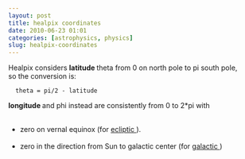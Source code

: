 ```yaml
---
layout: post
title: healpix coordinates
date: 2010-06-23 01:01
categories: [astrophysics, physics]
slug: healpix-coordinates
---
```


<p>
 Healpix considers
 <strong>
  latitude
 </strong>
 theta from 0 on north pole to pi south pole,
 <br/>
 so the conversion is:
 <br/>
 <code>
  theta = pi/2 - latitude
 </code>
 <br/>
 <strong>
  longitude
 </strong>
 and phi instead are consistently from 0 to 2*pi with
 <br/>
</p>
<ul>
 <br/>
 <li>
  zero on vernal equinox (for
  <a href="http://en.wikipedia.org/wiki/Ecliptic_coordinate_system">
   ecliptic
  </a>
  ).
 </li>
 <br/>
 <li>
  zero in the direction from Sun to galactic center (for
  <a href="http://en.wikipedia.org/wiki/Galactic_coordinate_system">
   galactic
  </a>
  )
 </li>
 <br/>
</ul>
